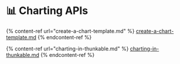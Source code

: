 # 📊 Charting APIs

{% content-ref url="create-a-chart-template.md" %}
[create-a-chart-template.md](create-a-chart-template.md)
{% endcontent-ref %}

{% content-ref url="charting-in-thunkable.md" %}
[charting-in-thunkable.md](charting-in-thunkable.md)
{% endcontent-ref %}

### &#x20;<a href="#create-a-chart-template" id="create-a-chart-template"></a>
